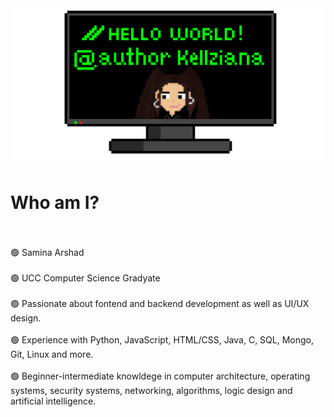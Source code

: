 <img src="https://github.com/Kellziana/Kellziana/blob/main/githubBg.png">

<h1>Who am I?</h1>
<br></br>
🟢 Samina Arshad
<br></br>
🟢 UCC Computer Science Gradyate
<br></br>
🟢 Passionate about fontend and backend development as well as UI/UX design.
<br></br>
🟢 Experience with Python, JavaScript, HTML/CSS, Java, C, SQL, Mongo, Git, Linux and more.
<br></br>
🟢 Beginner-intermediate knowldege in computer architecture, operating systems, security systems, networking, algorithms, logic design and artificial intelligence.
<br></br>
